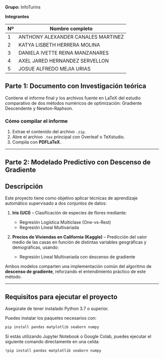 **Grupo:** InfoTurins

**Integrantes**

| Nº | Nombre completo                           |
|----|-------------------------------------------|
| 1  | ANTHONY ALEXANDER CANALES MARTINEZ        |
| 2  | KATYA LISBETH HERRERA MOLINA              |
| 3  | DANIELA IVETTE REINA MANZANARES           |
| 4  | AXEL JARED HERNANDEZ SERVELLON            |
| 5  | JOSUE ALFREDO MEJIA URIAS                 |

## Parte 1: Documento con Investigación teórica
Contiene el informe final y los archivos fuente en LaTeX del estudio comparativo de dos métodos numéricos de optimización: Gradiente Descendente y Newton-Raphson.

### Cómo compilar el informe

1. Extrae el contenido del archivo `.zip`.
2. Abre el archivo `.tex` principal con Overleaf o TeXstudio.
3. Compila con **PDFLaTeX**.

---

## Parte 2: Modelado Predictivo con Descenso de Gradiente

##  Descripción

Este proyecto tiene como objetivo aplicar técnicas de aprendizaje automático supervisado a dos conjuntos de datos:

1. **Iris (UCI)** – Clasificación de especies de flores mediante:
   - Regresión Logística Multiclase (One-vs-Rest)
   - Regresión Lineal Multivariada

2. **Precios de Viviendas en California (Kaggle)** – Predicción del valor medio de las casas en función de distintas variables geográficas y demográficas, usando:
   - Regresión Lineal Multivariada con descenso de gradiente

Ambos modelos comparten una implementación común del algoritmo de **descenso de gradiente**, reforzando el entendimiento práctico de este método.

---

## Requisitos para ejecutar el proyecto

Asegúrate de tener instalado Python 3.7 o superior.

Puedes instalar los paquetes necesarios con:

```bash
pip install pandas matplotlib seaborn numpy
```
Si estás utilizando Jupyter Notebook o Google Colab, puedes ejecutar el siguiente comando directamente en una celda:
```bash
!pip install pandas matplotlib seaborn numpy
```
